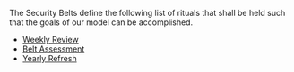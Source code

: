 The Security Belts define the following list of rituals that shall be held such that the goals of our model can be accomplished.

- [Weekly Review](https://github.com/AppSecure-nrw/security-belts/wiki/Weekly-Review)
- [Belt Assessment](https://github.com/AppSecure-nrw/security-belts/wiki/Belt-Assessment)
- [Yearly Refresh](https://github.com/AppSecure-nrw/security-belts/wiki/Yearly-Refresh)
